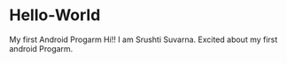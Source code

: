 # Hello-World
My first Android Progarm
Hi!!
I am Srushti Suvarna.
Excited about my first android Progarm.
